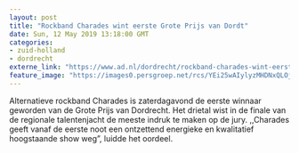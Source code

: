 ```yaml
---
layout: post
title: "Rockband Charades wint eerste Grote Prijs van Dordt"
date: Sun, 12 May 2019 13:18:00 GMT
categories: 
- zuid-holland 
- dordrecht 
externe_link: "https://www.ad.nl/dordrecht/rockband-charades-wint-eerste-grote-prijs-van-dordt~ac792d22/"
feature_image: "https://images0.persgroep.net/rcs/YEi25wAIylyzMHDNxQLOj8d6Nvw/diocontent/148077429/_fitwidth/400/?appId=21791a8992982cd8da851550a453bd7f&quality=0.7"
---
```


Alternatieve rockband Charades is zaterdagavond de eerste winnaar geworden van de Grote Prijs van Dordrecht. Het drietal wist in de finale van de regionale talentenjacht de meeste indruk te maken op de jury. ,,Charades geeft vanaf de eerste noot een ontzettend energieke en kwalitatief hoogstaande show weg”, luidde het oordeel.

